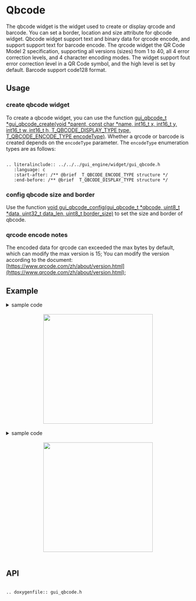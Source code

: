 # Qbcode

The qbcode widget is the widget used to create or display qrcode and barcode. You can set a border, location and size attribute for qbcode widget. Qbcode widget support text and binary data  for qrcode encode, and support support text for barcode encode. The qrcode widget the QR Code Model 2 specification, supporting all versions (sizes) from 1 to 40, all 4 error correction levels, and 4 character encoding modes. The widget support fout error correction level in a QR Code symbol, and the high level is set by default. Barcode support code128 format.

## Usage

### create qbcode widget

To create a qbcode widget, you can use the function [gui_qbcode_t *gui_qbcode_create(void *parent, const char *name, int16_t x, int16_t y, int16_t w, int16_t h, T_QBCODE_DISPLAY_TYPE type, T_QBCODE_ENCODE_TYPE encodeType)](#api). Whether a qrcode or barcode is created depends on the ```encodeType``` parameter. The ```encodeType``` enumeration types are as follows:

```eval_rst

.. literalinclude:: ../../../gui_engine/widget/gui_qbcode.h
   :language: c
   :start-after: /** @brief  T_QBCODE_ENCODE_TYPE structure */
   :end-before: /** @brief  T_QBCODE_DISPLAY_TYPE structure */

```

### config qbcode size and border

Use the function [void gui_qbcode_config(gui_qbcode_t *qbcode, uint8_t *data, uint32_t data_len, uint8_t border_size)](#api) to set the size and border of qbcode.

### qrcode encode notes

The encoded data for qrcode can exceeded the max bytes by default, which can modify the max version is 15; You can modify the version according to the document: [https://www.qrcode.com/zh/about/version.html](https://www.qrcode.com/zh/about/version.html);

## Example

<details> <summary>sample code</summary>

```c
#include "gui_qbcode.h"
#define QRCODE_WIDTH     320
#define QRCODE_HEIGHT    320
#define DISPLAY_TYPE     QRCODE_DISPLAY_IMAGE //QRCODE_DISPLAY_SECTION
#define ENCODED_TYPE     QRCODE_ENCODE_TEXT   // QRCODE_ENCODE_BINARY

char* str = "123455678901234567890123455678901234567890123455678901234567890123455678901234567890123455678901234567890";

gui_qbcode_t * qrcode = gui_qbcode_create(parent,
                                          "qrcode",
                                          454/2 - QRCODE_WIDTH/2,
                                          454/2 - QRCODE_HEIGHT/2,
                                          QRCODE_WIDTH,
                                          QRCODE_HEIGHT,
                                          DISPLAY_TYPE,
                                          ENCODED_TYPE);

gui_qbcode_config(qrcode, str, strlen(str), 3);
```

</details>

<br>
<center><img width= "300" src="https://foruda.gitee.com/images/1713239098192542999/e635ea60_10641540.jpeg" /></center>
<br>

<details> <summary>sample code</summary>

```c
#define BARCODE_WIDTH     (143 * 3)
#define BARCODE_HEIGHT    143
#define DISPLAY_TYPE     BARCODE_DISPLAY_IMAGE //BARCODE_DISPLAY_SECTION
#define ENCODED_TYPE     BARCODE_ENCODE_TEXT

char* str = "1234567890";

gui_qbcode_t * barcode = gui_qbcode_create(parent,
                                          "qrcode",
                                          454/2 - BARCODE_WIDTH/2,
                                          454/2 - BARCODE_HEIGHT/2,
                                          BARCODE_WIDTH,
                                          BARCODE_HEIGHT,
                                          DISPLAY_TYPE,
                                          ENCODED_TYPE);

gui_qbcode_config(qrcode, str, strlen(str) + 1, 10);
```

</details>

<br>

<center><img width= "300" src="https://foruda.gitee.com/images/1713341892058343798/70403721_10641540.jpeg" /></center>
<br>

<span id="api">

## API

</span>

```eval_rst

.. doxygenfile:: gui_qbcode.h

```
